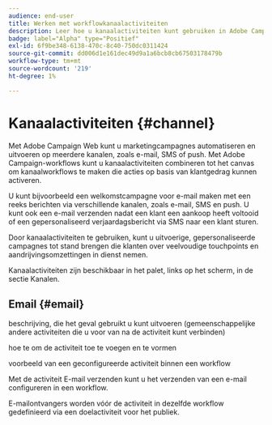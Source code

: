 ```yaml
---
audience: end-user
title: Werken met workflowkanaalactiviteiten
description: Leer hoe u kanaalactiviteiten kunt gebruiken in Adobe Campaign Web-workflows
badge: label="Alpha" type="Positief"
exl-id: 6f9be348-6138-470c-8c40-750dc0311424
source-git-commit: dd006d1e161dec49d9a1a6bcb8cb67503178479b
workflow-type: tm+mt
source-wordcount: '219'
ht-degree: 1%

---
```


# Kanaalactiviteiten {#channel}

Met Adobe Campaign Web kunt u marketingcampagnes automatiseren en uitvoeren op meerdere kanalen, zoals e-mail, SMS of push. Met Adobe Campaign-workflows kunt u kanaalactiviteiten combineren tot het canvas om kanaalworkflows te maken die acties op basis van klantgedrag kunnen activeren.

U kunt bijvoorbeeld een welkomstcampagne voor e-mail maken met een reeks berichten via verschillende kanalen, zoals e-mail, SMS en push. U kunt ook een e-mail verzenden nadat een klant een aankoop heeft voltooid of een gepersonaliseerd verjaardagsbericht via SMS naar een klant sturen.

Door kanaalactiviteiten te gebruiken, kunt u uitvoerige, gepersonaliseerde campagnes tot stand brengen die klanten over veelvoudige touchpoints en aandrijvingsomzettingen in dienst nemen.

Kanaalactiviteiten zijn beschikbaar in het palet, links op het scherm, in de sectie Kanalen.

## Email {#email}

beschrijving, die het geval gebruikt u kunt uitvoeren (gemeenschappelijke andere activiteiten die u voor van na de activiteit kunt verbinden)

hoe te om de activiteit toe te voegen en te vormen

voorbeeld van een geconfigureerde activiteit binnen een workflow


Met de activiteit E-mail verzenden kunt u het verzenden van een e-mail configureren in een workflow.

<!-- Scheduled emails available?

This can be a single send email and sent just once, or it can be a recurring email.
* Single send emails are standard emails, sent once.
* Recurring emails allow you to send the same email multiple times to different targets over a defined period. You can aggregate the deliveries per period in order to get reports that correspond to your needs.

When linked to a scheduler, you can define recurring emails.-->

E-mailontvangers worden vóór de activiteit in dezelfde workflow gedefinieerd via een doelactiviteit voor het publiek.

<!--The message preparation is triggered according to the workflow execution parameters. From the message dashboard, you can select whether to request or not a manual confirmation to send the message (required by default). You can start the workflow manually or place a scheduler activity in the workflow to automate execution.-->